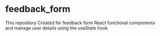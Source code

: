 # feedback_form
This repository Created for  feedback form  React functional components and manage user details using the useState hook
